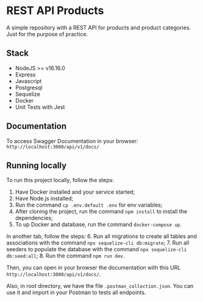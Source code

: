 # REST API Products

A simple repository with a REST API for products and product categories. Just for the purpose of practice.


## Stack
- NodeJS >= v16.16.0
- Express  
- Javascript  
- Postgresql  
- Sequelize
- Docker  
- Unit Tests with Jest


## Documentation

To access Swagger Documentation in your browser: `http://localhost:3000/api/v1/docs/`


## Running locally

To run this project locally, follow the steps:
1. Have Docker installed and your service started;
2. Have Node.js installed;
3. Run the command `cp .env.default .env` for env variables;
4. After cloning the project, run the command `npm install` to install the dependencies;
5. To up Docker and database, run the command `docker-compose up`.

In another tab, follow the steps:
6. Run all migrations to create all tables and associations with the command `npx sequelize-cli db:migrate`;
7. Run all seeders to populate the database with the command `npx sequelize-cli db:seed:all`;
8. Run the command `npm run dev`.

Then, you can open in your browser the documentation with this URL `http://localhost:3000/api/v1/docs/`.

Also, in root directory, we have the file `.postman_collection.json`. You can use it and import in your Postman to tests all endpoints.